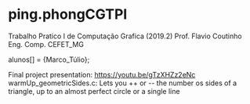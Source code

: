 # ping.phongCGTPI
Trabalho Pratico I de Computação Grafica (2019.2) 
Prof. Flavio Coutinho
Eng. Comp.
CEFET_MG

alunos[] = {Marco_Túlio};

Final project presentation: https://youtu.be/gTzXHZz2eNc
warmUp_geometricSides.c: Lets you ++ or -- the number os sides of a triangle, up to an almost perfect circle or a single line
